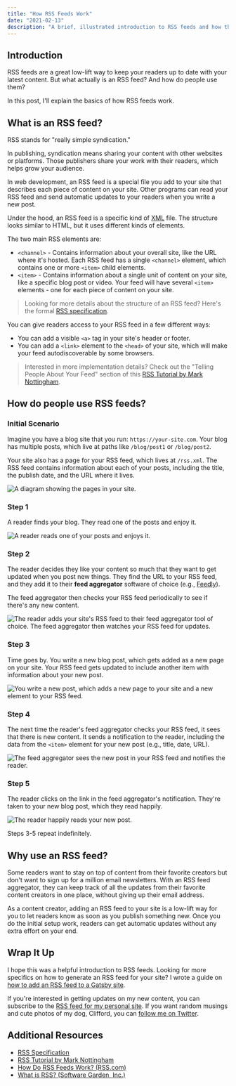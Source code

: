 ```yaml
---
title: "How RSS Feeds Work"
date: "2021-02-13"
description: "A brief, illustrated introduction to RSS feeds and how they work."
---
```


## Introduction

RSS feeds are a great low-lift way to keep your readers up to date with your latest content. But what actually is an RSS feed? And how do people use them?

In this post, I'll explain the basics of how RSS feeds work.
## What is an RSS feed?

RSS stands for "really simple syndication."

In publishing, syndication means sharing your content with other websites or platforms. Those publishers share your work with their readers, which helps grow your audience.

In web development, an RSS feed is a special file you add to your site that describes each piece of content on your site. Other programs can read your RSS feed and send automatic updates to your readers when you write a new post.

Under the hood, an RSS feed is a specific kind of [XML](https://developer.mozilla.org/en-US/docs/Web/XML/XML_introduction) file. The structure looks similar to HTML, but it uses different kinds of elements.

The two main RSS elements are:

* `<channel>` - Contains information about your overall site, like the URL where it's hosted. Each RSS feed has a single `<channel>` element, which contains one or more `<item>` child elements.
* `<item>` - Contains information about a single unit of content on your site, like a specific blog post or video. Your feed will have several `<item>` elements - one for each piece of content on your site.

> Looking for more details about the structure of an RSS feed? Here's the formal [RSS specification](https://www.rssboard.org/rss-specification).

You can give readers access to your RSS feed in a few different ways:

* You can add a visible `<a>` tag in your site's header or footer.
* You can add a `<link>` element to the `<head>` of your site, which will make your feed autodiscoverable by some browsers.

> Interested in more implementation details? Check out the "Telling People About Your Feed" section of this [RSS Tutorial by Mark Nottingham](https://www.mnot.net/rss/tutorial/).

## How do people use RSS feeds?

### Initial Scenario

Imagine you have a blog site that you run: `https://your-site.com`. Your blog has multiple posts, which live at paths like `/blog/post1` or `/blog/post2`.

Your site also has a page for your RSS feed, which lives at `/rss.xml`. The RSS feed contains information about each of your posts, including the title, the publish date, and the URL where it lives.

![A diagram showing the pages in your site.](./step-0.png)

### Step 1

A reader finds your blog. They read one of the posts and enjoy it.

![A reader reads one of your posts and enjoys it.](./step-1.png)

### Step 2

The reader decides they like your content so much that they want to get updated when you post new things. They find the URL to your RSS feed, and they add it to their **feed aggregator** software of choice (e.g., [Feedly](https://feedly.com/)).

The feed aggregator then checks your RSS feed periodically to see if there's any new content.

![The reader adds your site's RSS feed to their feed aggregator tool of choice. The feed aggregator then watches your RSS feed for updates.](./step-2.png)

### Step 3

Time goes by. You write a new blog post, which gets added as a new page on your site. Your RSS feed gets updated to include another item with information about your new post.

![You write a new post, which adds a new page to your site and a new <item> element to your RSS feed.](./step-3.png)

### Step 4

The next time the reader's feed aggregator checks your RSS feed, it sees that there is new content. It sends a notification to the reader, including the data from the `<item>` element for your new post (e.g., title, date, URL).

![The feed aggregator sees the new post in your RSS feed and notifies the reader.](./step-4.png)

### Step 5

The reader clicks on the link in the feed aggregator's notification. They're taken to your new blog post, which they read happily.

![The reader happily reads your new post.](./step-5.png)

Steps 3-5 repeat indefinitely.

## Why use an RSS feed?

Some readers want to stay on top of content from their favorite creators but don't want to sign up for a million email newsletters. With an RSS feed aggregator, they can keep track of all the updates from their favorite content creators in one place, without giving up their email address.

As a content creator, adding an RSS feed to your site is a low-lift way for you to let readers know as soon as you publish something new. Once you do the initial setup work, readers can get automatic updates without any extra effort on your end.

## Wrap It Up

I hope this was a helpful introduction to RSS feeds. Looking for more specifics on how to generate an RSS feed for your site? I wrote a guide on [how to add an RSS feed to a Gatsby site](/blog/gatsby-rss-feed).

If you're interested in getting updates on my new content, you can subscribe to the [RSS feed for my personal site](/rss.xml). If you want random musings and cute photos of my dog, Clifford, you can [follow me on Twitter](https://twitter.com/meganesulli).

## Additional Resources

* [RSS Specification](https://www.rssboard.org/rss-specification)
* [RSS Tutorial by Mark Nottingham](https://www.mnot.net/rss/tutorial/)
* [How Do RSS Feeds Work? (RSS.com)](https://rss.com/blog/how-do-rss-feeds-work/)
* [What is RSS? (Software Garden, Inc.)](https://rss.softwaregarden.com/aboutrss.html)